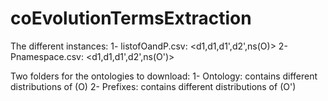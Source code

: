 # coEvolutionTermsExtraction

The different instances:
1- listofOandP.csv: <d1,d1,d1',d2',ns(O)>
2- Pnamespace.csv: <d1,d1,d1',d2',ns(O')>


Two folders for the ontologies to download: 
1- Ontology: contains different distributions of (O)
2- Prefixes: contains different distributions of (O')


